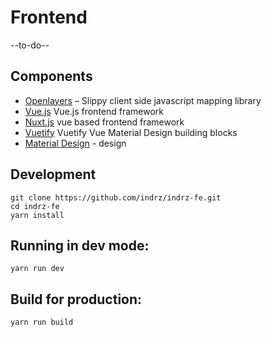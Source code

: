 # Frontend
--to-do--

## Components
* [Openlayers](http://openlayers.org) – Slippy client side javascript mapping library
* [Vue.js](https://vuejs.org) Vue.js frontend framework
* [Nuxt.js](https://nuxtjs.org) vue based frontend framework
* [Vuetify](https://vuetifyjs.com/) Vuetify Vue Material Design building blocks
* [Material Design](https://material.io/) - design

## Development

```
git clone https://github.com/indrz/indrz-fe.git
cd indrz-fe
yarn install
```

## Running in dev mode:

``yarn run dev``

## Build for production:

``yarn run build``

